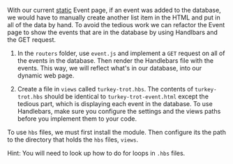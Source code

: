 <!--title={Refactor Event Page to Be Dynamic}-->

With our current <u>static</u> Event page, if an event was added to the database, we would have to manually create another list item in the HTML and put in all of the data by hand. To avoid the tedious work we can refactor the Event page to show the events that are in the database by using Handlbars and the GET request. 

1. In the `routers` folder, use `event.js` and implement a `GET` request on all of the events in the database. Then render the Handlebars file with the events. This way, we will reflect what's in our database, into our dynamic web page.

2. Create a file in `views` called `turkey-trot.hbs`. The contents of `turkey-trot.hbs` should be identical to `turkey-trot-event.html` except the tedious part, which is displaying each event in the database. To use Handlebars, make sure you configure the settings and the views paths before you implement them to your code. 

To use `hbs` files, we must first install the module. Then configure its the path to the directory that holds the `hbs` files, `views`.

Hint: You will need to look up how to do for loops in `.hbs` files.

